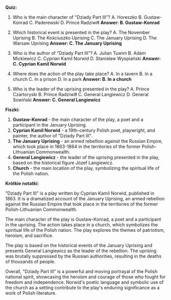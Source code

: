  **Quiz:**

1. Who is the main character of "Dziady Part III"?
   A. Horeszko
   B. Gustaw-Konrad
   C. Paderewski
   D. Prince Radziwiłł
   **Answer: B. Gustaw-Konrad**

2. Which historical event is presented in the play?
   A. The November Uprising
   B. The Kościuszko Uprising
   C. The January Uprising
   D. The Warsaw Uprising
   **Answer: C. The January Uprising**

3. Who is the author of "Dziady Part III"?
   A. Julian Tuwim
   B. Adam Mickiewicz
   C. Cyprian Kamil Norwid
   D. Stanisław Wyspiański
   **Answer: C. Cyprian Kamil Norwid**

4. Where does the action of the play take place?
   A. In a tavern
   B. In a church
   C. In a prison
   D. In a park
   **Answer: B. In a church**

5. Who is the leader of the uprising presented in the play?
   A. Prince Czartoryski
   B. Prince Radziwiłł
   C. General Langiewicz
   D. General Sowiński
   **Answer: C. General Langiewicz**

**Fiszki:**

1. **Gustaw-Konrad** - the main character of the play, a poet and a participant in the January Uprising.
2. **Cyprian Kamil Norwid** - a 19th-century Polish poet, playwright, and painter, the author of "Dziady Part III".
3. **The January Uprising** - an armed rebellion against the Russian Empire, which took place in 1863-1864 in the territories of the former Polish-Lithuanian Commonwealth.
4. **General Langiewicz** - the leader of the uprising presented in the play, based on the historical figure Józef Langiewicz.
5. **Church** - the main location of the play, symbolizing the spiritual life of the Polish nation.

**Krótkie notatki:**

"Dziady Part III" is a play written by Cyprian Kamil Norwid, published in 1863. It is a dramatized account of the January Uprising, an armed rebellion against the Russian Empire that took place in the territories of the former Polish-Lithuanian Commonwealth.

The main character of the play is Gustaw-Konrad, a poet and a participant in the uprising. The action takes place in a church, which symbolizes the spiritual life of the Polish nation. The play explores the themes of patriotism, heroism, and sacrifice.

The play is based on the historical events of the January Uprising and presents General Langiewicz as the leader of the rebellion. The uprising was brutally suppressed by the Russian authorities, resulting in the deaths of thousands of people.

Overall, "Dziady Part III" is a powerful and moving portrayal of the Polish national spirit, showcasing the heroism and courage of those who fought for freedom and independence. Norwid's poetic language and symbolic use of the church as a setting contribute to the play's enduring significance as a work of Polish literature.